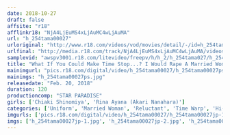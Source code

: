 ```yaml
---
date: 2018-10-27
draft: false
affsite: "r18"
afflinkr18: "NjA4LjEuMS4xLjAuMC4wLjAuMA"
url: "h_254tama00027"
urloriginal: "http://www.r18.com/videos/vod/movies/detail/-/id=h_254tama00027"
urlfinal: "http://media.r18.com/track/NjA4LjEuMS4xLjAuMC4wLjAuMA/videos/vod/movies/detail/-/id=h_254tama00027"
samplevid: "awspv3001.r18.com/litevideo/freepv/h/h_2/h_254tama027/h_254tama027_dmb_w.mp4"
title: "What If You Could Make Time Stop...? I Would Rape A Married Woman"
mainimgurl: "pics.r18.com/digital/video/h_254tama00027/h_254tama00027ps.jpg"
mainimgs: "h_254tama00027ps.jpg"
releasedate: "Feb. 20, 2018"
duration: 120
productioncomp: "STAR PARADISE"
girls: ['Chiaki Shinomiya', 'Rina Ayana (Akari Nanahara)']
categories: ['Uniform', 'Married Woman', 'Reluctant', 'Time Warp', 'Hi-Def']
imgurls: ['pics.r18.com/digital/video/h_254tama00027/h_254tama00027jp-1.jpg', 'pics.r18.com/digital/video/h_254tama00027/h_254tama00027jp-2.jpg', 'pics.r18.com/digital/video/h_254tama00027/h_254tama00027jp-3.jpg', 'pics.r18.com/digital/video/h_254tama00027/h_254tama00027jp-4.jpg', 'pics.r18.com/digital/video/h_254tama00027/h_254tama00027jp-5.jpg', 'pics.r18.com/digital/video/h_254tama00027/h_254tama00027jp-6.jpg', 'pics.r18.com/digital/video/h_254tama00027/h_254tama00027jp-7.jpg', 'pics.r18.com/digital/video/h_254tama00027/h_254tama00027jp-8.jpg', 'pics.r18.com/digital/video/h_254tama00027/h_254tama00027jp-9.jpg', 'pics.r18.com/digital/video/h_254tama00027/h_254tama00027jp-10.jpg', 'pics.r18.com/digital/video/h_254tama00027/h_254tama00027jp-11.jpg', 'pics.r18.com/digital/video/h_254tama00027/h_254tama00027jp-12.jpg', 'pics.r18.com/digital/video/h_254tama00027/h_254tama00027jp-13.jpg', 'pics.r18.com/digital/video/h_254tama00027/h_254tama00027jp-14.jpg', 'pics.r18.com/digital/video/h_254tama00027/h_254tama00027jp-15.jpg', 'pics.r18.com/digital/video/h_254tama00027/h_254tama00027jp-16.jpg', 'pics.r18.com/digital/video/h_254tama00027/h_254tama00027jp-17.jpg', 'pics.r18.com/digital/video/h_254tama00027/h_254tama00027jp-18.jpg', 'pics.r18.com/digital/video/h_254tama00027/h_254tama00027jp-19.jpg', 'pics.r18.com/digital/video/h_254tama00027/h_254tama00027jp-20.jpg']
imgs: ['h_254tama00027jp-1.jpg', 'h_254tama00027jp-2.jpg', 'h_254tama00027jp-3.jpg', 'h_254tama00027jp-4.jpg', 'h_254tama00027jp-5.jpg', 'h_254tama00027jp-6.jpg', 'h_254tama00027jp-7.jpg', 'h_254tama00027jp-8.jpg', 'h_254tama00027jp-9.jpg', 'h_254tama00027jp-10.jpg', 'h_254tama00027jp-11.jpg', 'h_254tama00027jp-12.jpg', 'h_254tama00027jp-13.jpg', 'h_254tama00027jp-14.jpg', 'h_254tama00027jp-15.jpg', 'h_254tama00027jp-16.jpg', 'h_254tama00027jp-17.jpg', 'h_254tama00027jp-18.jpg', 'h_254tama00027jp-19.jpg', 'h_254tama00027jp-20.jpg']
---
```

